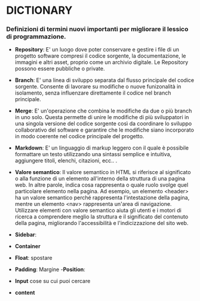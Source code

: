 # DICTIONARY

### Definizioni di termini nuovi importanti per migliorare il lessico di programmazione.

- **Repository**: E' un luogo dove poter conservare e gestire i file di un progetto software compresi il codice sorgente, la documentazione, le immagini e altri asset, proprio come un archivio digitale.
  Le Repository possono essere pubbliche o private.

- **Branch**: E' una linea di sviluppo separata dal flusso principale del codice sorgente. Consente di lavorare su modifiche o nuove funizonalità in isolamento, senza influenzare direttamente il codice nel branch principale.

- **Merge**: E' un'operazione che combina le modifiche da due o più branch in uno solo. Questa permette di unire le modifiche di più sviluppatori in una singola versione del codice sorgente così da coordinare lo sviluppo collaborativo del software e garantire che le modifiche siano incorporato in modo coerente nel codice principale del progetto.

- **Markdown**: E' un linguaggio di markup leggero con il quale è possibile formattare un testo utilizzando una sintassi semplice e intuitiva, aggiungere titoli, elenchi, citazioni, ecc.. .

- **Valore semantico**: Il valore semantico in HTML si riferisce al significato o alla funzione di un elemento all'interno della struttura di una pagina web. In altre parole, indica cosa rappresenta o quale ruolo svolge quel particolare elemento nella pagina. Ad esempio, un elemento &lt;header&gt; ha un valore semantico perché rappresenta l'intestazione della pagina, mentre un elemento &lt;nav&gt; rappresenta un'area di navigazione. Utilizzare elementi con valore semantico aiuta gli utenti e i motori di ricerca a comprendere meglio la struttura e il significato del contenuto della pagina, migliorando l'accessibilità e l'indicizzazione del sito web.

- **Sidebar**:

- **Container**

- **Float**: spostare
- **Padding**: Margine -**Position**:
- **Input** cose su cui puoi cercare
- **content**

